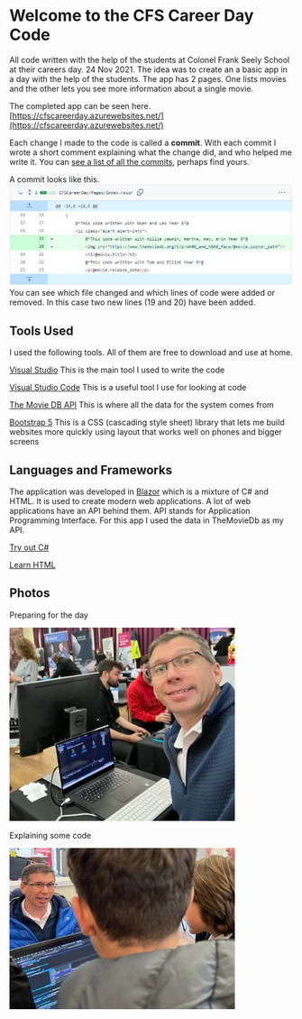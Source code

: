 ﻿# Welcome to the CFS Career Day Code
All code written with the help of the students at Colonel Frank Seely School at their careers day. 24 Nov 2021.
The idea was to create an a basic app in a day with the help of the students. The app has 2 pages. One lists movies and the other lets you see more information about a single movie. 

The completed app can be seen here. 
[https://cfscareerday.azurewebsites.net/](https://cfscareerday.azurewebsites.net/)

Each change I made to the code is called a **commit**. With each commit I wrote a short comment explaining what the change did, and who helped me write it. 
You can [see a list of all the commits](https://github.com/tomstylestailwind/cfscareerday/commits/master), perhaps find yours. 

A commit looks like this. 
![An example commit](https://raw.githubusercontent.com/tomstylestailwind/cfscareerday/master/CFSCareerDay/wwwroot/img/ExampleCommit.jpg "Example commit diff")
You can see which file changed and which lines of code were added or removed. In this case two new lines (19 and 20) have been added.

## Tools Used
I used the following tools. All of them are free to download and use at home.

[Visual Studio](https://visualstudio.microsoft.com/vs/community/)
This is the main tool I used to write the code

[Visual Studio Code](https://code.visualstudio.com/)
This is a useful tool I use for looking at code

[The Movie DB API](https://www.themoviedb.org/documentation/api)
This is where all the data for the system comes from 

[Bootstrap 5](https://getbootstrap.com/)
This is a CSS (cascading style sheet) library that lets me build websites more quickly using layout that works well on phones and bigger screens

## Languages and Frameworks

The application was developed in [Blazor](https://dotnet.microsoft.com/apps/aspnet/web-apps/blazor) which is a mixture of C# and HTML. It is used to create modern web applications.
A lot of web applications have an API behind them. API stands for Application Programming Interface. For this app I used the data in TheMovieDb as my API. 

[Try out C#](https://docs.microsoft.com/en-us/learn/paths/csharp-first-steps/)

[Learn HTML](https://www.w3schools.com/html/html_intro.asp)

## Photos

Preparing for the day

![Getting ready for the day.](https://raw.githubusercontent.com/tomstylestailwind/cfscareerday/master/CFSCareerDay/wwwroot/img/Selfie.jpg "Preparing for the day.")

Explaining some code 

![Explaining some code to the students](https://raw.githubusercontent.com/tomstylestailwind/cfscareerday/master/CFSCareerDay/wwwroot/img/Explaining.jpg "Explaining some code.")
